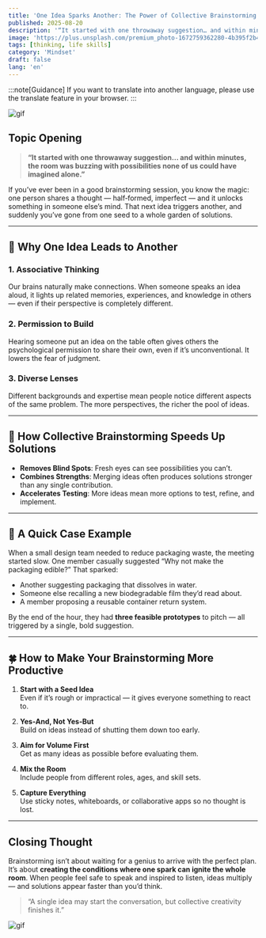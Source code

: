 ```yaml
---
title: 'One Idea Sparks Another: The Power of Collective Brainstorming'
published: 2025-08-20
description: '“It started with one throwaway suggestion… and within minutes, the room was buzzing with possibilities none of us could have imagined alone.”'
image: 'https://plus.unsplash.com/premium_photo-1672759362280-4b395f2b40dc?w=600&auto=format&fit=crop&q=60&ixlib=rb-4.1.0&ixid=M3wxMjA3fDB8MHxwaG90by1yZWxhdGVkfDEyMnx8fGVufDB8fHx8fA%3D%3D'
tags: [thinking, life skills]
category: 'Mindset'
draft: false 
lang: 'en'
---
```


:::note[Guidance]
If you want to translate into another language, please use the translate feature in your browser.
:::

![gif](https://media.tenor.com/moqIfa7_MUMAAAAm/telegram-thinkingface.webp)

## Topic Opening

> **“It started with one throwaway suggestion… and within minutes, the room was buzzing with possibilities none of us could have imagined alone.”**

If you’ve ever been in a good brainstorming session, you know the magic: one person shares a thought — half‑formed, imperfect — and it unlocks something in someone else’s mind. That next idea triggers another, and suddenly you’ve gone from one seed to a whole garden of solutions.

---

## 🤔 Why One Idea Leads to Another

### 1. **Associative Thinking**
Our brains naturally make connections. When someone speaks an idea aloud, it lights up related memories, experiences, and knowledge in others — even if their perspective is completely different.

### 2. **Permission to Build**
Hearing someone put an idea on the table often gives others the psychological permission to share their own, even if it’s unconventional. It lowers the fear of judgment.

### 3. **Diverse Lenses**
Different backgrounds and expertise mean people notice different aspects of the same problem. The more perspectives, the richer the pool of ideas.

---

## 🚀 How Collective Brainstorming Speeds Up Solutions

- **Removes Blind Spots**: Fresh eyes can see possibilities you can’t.  
- **Combines Strengths**: Merging ideas often produces solutions stronger than any single contribution.  
- **Accelerates Testing**: More ideas mean more options to test, refine, and implement.

---

## 💬 A Quick Case Example

When a small design team needed to reduce packaging waste, the meeting started slow. One member casually suggested “Why not make the packaging edible?” That sparked:
- Another suggesting packaging that dissolves in water.
- Someone else recalling a new biodegradable film they’d read about.
- A member proposing a reusable container return system.

By the end of the hour, they had **three feasible prototypes** to pitch — all triggered by a single, bold suggestion.

---

## 🍀 How to Make Your Brainstorming More Productive

1. **Start with a Seed Idea**  
   Even if it’s rough or impractical — it gives everyone something to react to.

2. **Yes‑And, Not Yes‑But**  
   Build on ideas instead of shutting them down too early.

3. **Aim for Volume First**  
   Get as many ideas as possible before evaluating them.

4. **Mix the Room**  
   Include people from different roles, ages, and skill sets.

5. **Capture Everything**  
   Use sticky notes, whiteboards, or collaborative apps so no thought is lost.

---

## Closing Thought

Brainstorming isn’t about waiting for a genius to arrive with the perfect plan. It’s about **creating the conditions where one spark can ignite the whole room**. When people feel safe to speak and inspired to listen, ideas multiply — and solutions appear faster than you’d think.

> “A single idea may start the conversation, but collective creativity finishes it.”

![gif](https://media.tenor.com/u9fkxaiU030AAAAM/hidamari-sketch-yoshinoya.gif)